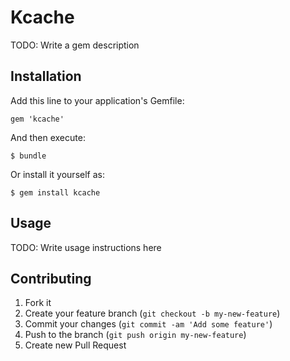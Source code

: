 # Kcache

TODO: Write a gem description

## Installation

Add this line to your application's Gemfile:

    gem 'kcache'

And then execute:

    $ bundle

Or install it yourself as:

    $ gem install kcache

## Usage

TODO: Write usage instructions here

## Contributing

1. Fork it
2. Create your feature branch (`git checkout -b my-new-feature`)
3. Commit your changes (`git commit -am 'Add some feature'`)
4. Push to the branch (`git push origin my-new-feature`)
5. Create new Pull Request
